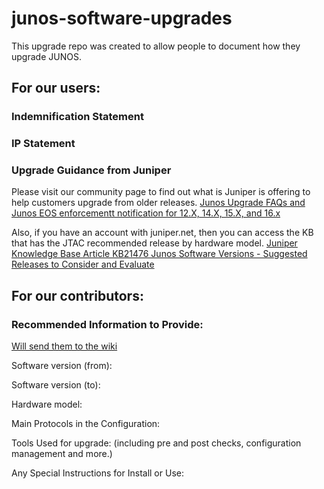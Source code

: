 # junos-software-upgrades
This upgrade repo was created to allow people to document how they upgrade JUNOS.

## For our users:

### Indemnification Statement

### IP Statement

### Upgrade Guidance from Juniper

Please visit our community page to find out what is Juniper is offering to help customers upgrade from older releases. [Junos Upgrade FAQs and Junos EOS enforcementt notification for 12.X, 14.X, 15.X, and 16.x](https://community.juniper.net/discussion/junos-upgrade-faqs-and-junos-eos-enforcement-notification-for-12x-14x-15x-and-16x#bmad518b92-983a-4634-9bdf-9adc25fe9c7c)

Also, if you have an account with juniper.net, then you can access the KB that has the JTAC recommended release by hardware model. [Juniper Knowledge Base Article KB21476 Junos Software Versions - Suggested Releases to Consider and Evaluate](https://supportportal.juniper.net/s/article/Junos-Software-Versions-Suggested-Releases-to-Consider-and-Evaluate?language=en_US)

## For our contributors:

### Recommended Information to Provide:

[Will send them to the wiki](https://github.com/JNPRAutomate/junos-software-upgrades/wiki/Junos-Software-Upgrade-Wiki)

Software version (from):

Software version (to):

Hardware model:

Main Protocols in the Configuration:

Tools Used for upgrade: (including pre and post checks, configuration management and more.) 

Any Special Instructions for Install or Use:
